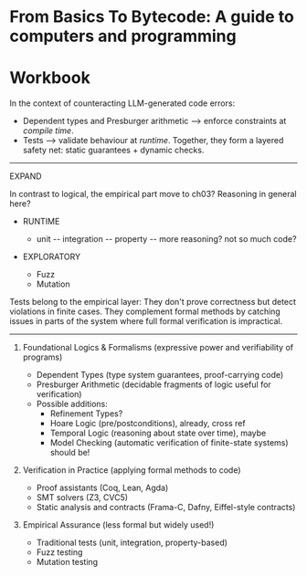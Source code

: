 # From Basics To Bytecode: A guide to computers and programming
# Workbook

In the context of counteracting LLM-generated code errors:
- Dependent types and Presburger arithmetic --> enforce constraints at *compile time*.
- Tests --> validate behaviour at *runtime*.
Together, they form a layered safety net: static guarantees + dynamic checks.

---
EXPAND

In contrast to logical, the empirical part move to ch03?
Reasoning in general here?

- RUNTIME
	* unit -- integration -- property -- more reasoning? not so much code?

- EXPLORATORY
	* Fuzz
	* Mutation

Tests belong to the empirical layer:
They don't prove correctness but detect violations in finite cases.
They complement formal methods by catching issues in parts of the system where full formal verification is impractical.


---

1. Foundational Logics & Formalisms (expressive power and verifiability of programs)
	- Dependent Types (type system guarantees, proof-carrying code)
	- Presburger Arithmetic (decidable fragments of logic useful for verification)
	- Possible additions:
		- Refinement Types?
		- Hoare Logic (pre/postconditions), already, cross ref
		- Temporal Logic (reasoning about state over time), maybe
		- Model Checking (automatic verification of finite-state systems) should be!

2. Verification in Practice (applying formal methods to code)
	- Proof assistants (Coq, Lean, Agda)
	- SMT solvers (Z3, CVC5)
	- Static analysis and contracts (Frama-C, Dafny, Eiffel-style contracts)

3. Empirical Assurance (less formal but widely used!)
	- Traditional tests (unit, integration, property-based)
	- Fuzz testing
	- Mutation testing
